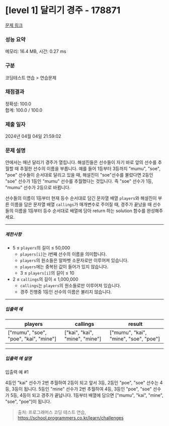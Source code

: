 # [level 1] 달리기 경주 - 178871 

[문제 링크](https://school.programmers.co.kr/learn/courses/30/lessons/178871) 

### 성능 요약

메모리: 16.4 MB, 시간: 0.27 ms

### 구분

코딩테스트 연습 > 연습문제

### 채점결과

정확성: 100.0<br/>합계: 100.0 / 100.0

### 제출 일자

2024년 04월 04일 21:59:02

### 문제 설명

<p style="user-select: auto !important;">얀에서는 매년 달리기 경주가 열립니다. 해설진들은 선수들이 자기 바로 앞의 선수를 추월할 때 추월한 선수의 이름을 부릅니다. 예를 들어 1등부터 3등까지 "mumu", "soe", "poe" 선수들이 순서대로 달리고 있을 때, 해설진이 "soe"선수를 불렀다면 2등인 "soe" 선수가 1등인 "mumu" 선수를 추월했다는 것입니다. 즉 "soe" 선수가 1등, "mumu" 선수가 2등으로 바뀝니다.</p>

<p style="user-select: auto !important;">선수들의 이름이 1등부터 현재 등수 순서대로 담긴 문자열 배열 <code style="user-select: auto !important;">players</code>와 해설진이 부른 이름을 담은 문자열 배열 <code style="user-select: auto !important;">callings</code>가 매개변수로 주어질 때, 경주가 끝났을 때 선수들의 이름을 1등부터 등수 순서대로 배열에 담아 return 하는 solution 함수를 완성해주세요.</p>

<hr style="user-select: auto !important;">

<h5 style="user-select: auto !important;">제한사항</h5>

<ul style="user-select: auto !important;">
<li style="user-select: auto !important;">5 ≤ <code style="user-select: auto !important;">players</code>의 길이 ≤ 50,000

<ul style="user-select: auto !important;">
<li style="user-select: auto !important;"><code style="user-select: auto !important;">players[i]</code>는 i번째 선수의 이름을 의미합니다.</li>
<li style="user-select: auto !important;"><code style="user-select: auto !important;">players</code>의 원소들은 알파벳 소문자로만 이루어져 있습니다.</li>
<li style="user-select: auto !important;"><code style="user-select: auto !important;">players</code>에는 중복된 값이 들어가 있지 않습니다.</li>
<li style="user-select: auto !important;">3 ≤ <code style="user-select: auto !important;">players[i]</code>의 길이 ≤ 10</li>
</ul></li>
<li style="user-select: auto !important;">2 ≤ <code style="user-select: auto !important;">callings</code>의 길이 ≤ 1,000,000

<ul style="user-select: auto !important;">
<li style="user-select: auto !important;"><code style="user-select: auto !important;">callings</code>는 <code style="user-select: auto !important;">players</code>의 원소들로만 이루어져 있습니다.</li>
<li style="user-select: auto !important;">경주 진행중 1등인 선수의 이름은 불리지 않습니다.</li>
</ul></li>
</ul>

<hr style="user-select: auto !important;">

<h5 style="user-select: auto !important;">입출력 예</h5>
<table class="table" style="user-select: auto !important;">
        <thead style="user-select: auto !important;"><tr style="user-select: auto !important;">
<th style="user-select: auto !important;">players</th>
<th style="user-select: auto !important;">callings</th>
<th style="user-select: auto !important;">result</th>
</tr>
</thead>
        <tbody style="user-select: auto !important;"><tr style="user-select: auto !important;">
<td style="user-select: auto !important;">["mumu", "soe", "poe", "kai", "mine"]</td>
<td style="user-select: auto !important;">["kai", "kai", "mine", "mine"]</td>
<td style="user-select: auto !important;">["mumu", "kai", "mine", "soe", "poe"]</td>
</tr>
</tbody>
      </table>
<hr style="user-select: auto !important;">

<h5 style="user-select: auto !important;">입출력 예 설명</h5>

<p style="user-select: auto !important;">입출력 예 #1</p>

<p style="user-select: auto !important;">4등인 "kai" 선수가 2번 추월하여 2등이 되고 앞서 3등, 2등인 "poe", "soe" 선수는 4등, 3등이 됩니다. 5등인 "mine" 선수가 2번 추월하여 4등, 3등인 "poe", "soe" 선수가 5등, 4등이 되고 경주가 끝납니다. 1등부터 배열에 담으면 ["mumu", "kai", "mine", "soe", "poe"]이 됩니다.</p>


> 출처: 프로그래머스 코딩 테스트 연습, https://school.programmers.co.kr/learn/challenges
